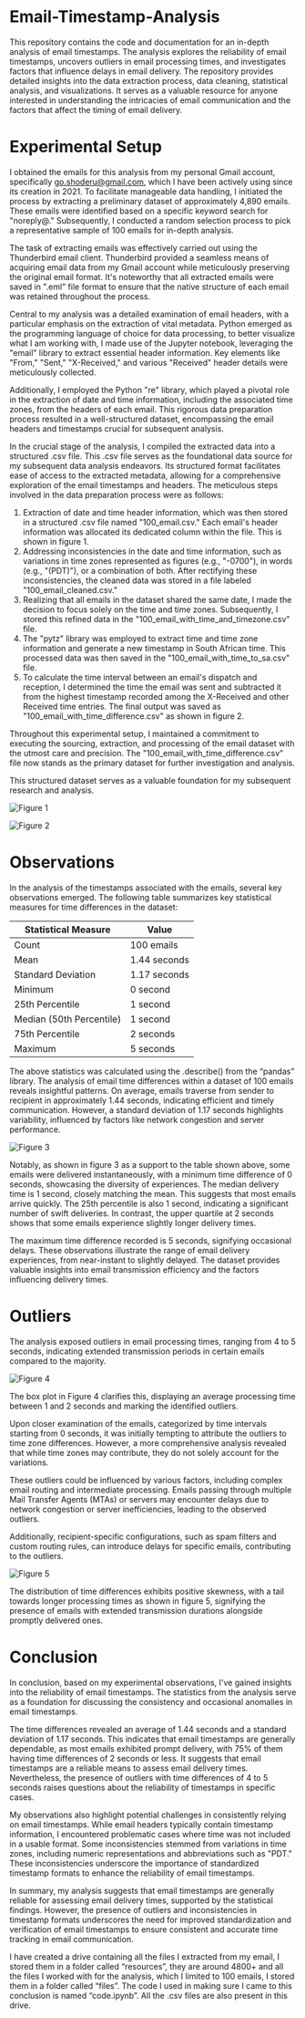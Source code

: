 # Email-Timestamp-Analysis
This repository contains the code and documentation for an in-depth analysis of email timestamps. The analysis explores the reliability of email timestamps, uncovers outliers in email processing times, and investigates factors that influence delays in email delivery. The repository provides detailed insights into the data extraction process, data cleaning, statistical analysis, and visualizations. It serves as a valuable resource for anyone interested in understanding the intricacies of email communication and the factors that affect the timing of email delivery.

# Experimental Setup
I obtained the emails for this analysis from my personal Gmail account, specifically go.shoderu@gmail.com, which I have been actively using since its creation in 2021. To facilitate manageable data handling, I initiated the process by extracting a preliminary dataset of approximately 4,890 emails. These emails were identified based on a specific keyword search for "noreply@." Subsequently, I conducted a random selection process to pick a representative sample of 100 emails for in-depth analysis.

The task of extracting emails was effectively carried out using the Thunderbird email client. Thunderbird provided a seamless means of acquiring email data from my Gmail account while meticulously preserving the original email format. It's noteworthy that all extracted emails were saved in ".eml" file format to ensure that the native structure of each email was retained throughout the process.

Central to my analysis was a detailed examination of email headers, with a particular emphasis on the extraction of vital metadata. Python emerged as the programming language of choice for data processing, to better visualize what I am working with, I made use of the Jupyter notebook, leveraging the "email" library to extract essential header information. Key elements like "From," "Sent," "X-Received," and various "Received" header details were meticulously collected.

Additionally, I employed the Python "re" library, which played a pivotal role in the extraction of date and time information, including the associated time zones, from the headers of each email. This rigorous data preparation process resulted in a well-structured dataset, encompassing the email headers and timestamps crucial for subsequent analysis.

In the crucial stage of the analysis, I compiled the extracted data into a structured .csv file. This .csv file serves as the foundational data source for my subsequent data analysis endeavors. Its structured format facilitates ease of access to the extracted metadata, allowing for a comprehensive exploration of the email timestamps and headers.
The meticulous steps involved in the data preparation process were as follows:
  1.	Extraction of date and time header information, which was then stored in a structured .csv file named "100_email.csv." Each email's header information was allocated its dedicated column within the file. This is shown in figure 1.
  2.	Addressing inconsistencies in the date and time information, such as variations in time zones represented as figures (e.g., "-0700"), in words (e.g., "(PDT)"), or a combination of both. After rectifying these inconsistencies, the cleaned data was stored in a file labeled "100_email_cleaned.csv."
  3.	Realizing that all emails in the dataset shared the same date, I made the decision to focus solely on the time and time zones. Subsequently, I stored this refined data in the "100_email_with_time_and_timezone.csv" file.
  4.	The "pytz" library was employed to extract time and time zone information and generate a new timestamp in South African time. This processed data was then saved in the "100_email_with_time_to_sa.csv" file.
  5.	To calculate the time interval between an email's dispatch and reception, I determined the time the email was sent and subtracted it from the highest timestamp recorded among the X-Received and other Received time entries. The final output was saved as "100_email_with_time_difference.csv" as shown in figure 2.

Throughout this experimental setup, I maintained a commitment to executing the sourcing, extraction, and processing of the email dataset with the utmost care and precision. The "100_email_with_time_difference.csv" file now stands as the primary dataset for further investigation and analysis. 

This structured dataset serves as a valuable foundation for my subsequent research and analysis.

![Figure 1](https://github.com/GO-Shoderu/Email-Timestamp-Analysis/assets/85843032/2a581ed1-3169-47df-8e8c-97bac8ca1404)

![Figure 2](https://github.com/GO-Shoderu/Email-Timestamp-Analysis/assets/85843032/a1e244c3-622c-49ee-8076-5c7388907726)

# Observations
In the analysis of the timestamps associated with the emails, several key observations emerged. The following table summarizes key statistical measures for time differences in the dataset:

| Statistical Measure  | Value |
| ------------- | ------------- |
| Count  | 100 emails  |
| Mean  | 1.44 seconds  |	
| Standard Deviation | 1.17 seconds |
| Minimum	| 0 second |
| 25th Percentile	| 1 second |
| Median (50th Percentile) |	1 second |
| 75th Percentile |	2 seconds |
| Maximum	| 5 seconds |

The above statistics was calculated using the .describe() from the “pandas” library. The analysis of email time differences within a dataset of 100 emails reveals insightful patterns. On average, emails traverse from sender to recipient in approximately 1.44 seconds, indicating efficient and timely communication. However, a standard deviation of 1.17 seconds highlights variability, influenced by factors like network congestion and server performance.

![Figure 3](https://github.com/GO-Shoderu/Email-Timestamp-Analysis/assets/85843032/9624de95-4695-409c-a358-e5771a71a0ec)

Notably, as shown in figure 3 as a support to the table shown above, some emails were delivered instantaneously, with a minimum time difference of 0 seconds, showcasing the diversity of experiences. The median delivery time is 1 second, closely matching the mean. This suggests that most emails arrive quickly. The 25th percentile is also 1 second, indicating a significant number of swift deliveries. In contrast, the upper quartile at 2 seconds shows that some emails experience slightly longer delivery times.

The maximum time difference recorded is 5 seconds, signifying occasional delays. These observations illustrate the range of email delivery experiences, from near-instant to slightly delayed. The dataset provides valuable insights into email transmission efficiency and the factors influencing delivery times.

# Outliers
The analysis exposed outliers in email processing times, ranging from 4 to 5 seconds, indicating extended transmission periods in certain emails compared to the majority.

![Figure 4](https://github.com/GO-Shoderu/Email-Timestamp-Analysis/assets/85843032/32f6b6da-f58b-4ab8-9b59-a4c197a25799)

The box plot in Figure 4 clarifies this, displaying an average processing time between 1 and 2 seconds and marking the identified outliers.

Upon closer examination of the emails, categorized by time intervals starting from 0 seconds, it was initially tempting to attribute the outliers to time zone differences. However, a more comprehensive analysis revealed that while time zones may contribute, they do not solely account for the variations.

These outliers could be influenced by various factors, including complex email routing and intermediate processing. Emails passing through multiple Mail Transfer Agents (MTAs) or servers may encounter delays due to network congestion or server inefficiencies, leading to the observed outliers.

Additionally, recipient-specific configurations, such as spam filters and custom routing rules, can introduce delays for specific emails, contributing to the outliers.

![Figure 5](https://github.com/GO-Shoderu/Email-Timestamp-Analysis/assets/85843032/64c906a3-2e3b-4058-b2c8-5802e8f683b0)

The distribution of time differences exhibits positive skewness, with a tail towards longer processing times as shown in figure 5, signifying the presence of emails with extended transmission durations alongside promptly delivered ones.

# Conclusion
In conclusion, based on my experimental observations, I've gained insights into the reliability of email timestamps. The statistics from the analysis serve as a foundation for discussing the consistency and occasional anomalies in email timestamps.

The time differences revealed an average of 1.44 seconds and a standard deviation of 1.17 seconds. This indicates that email timestamps are generally dependable, as most emails exhibited prompt delivery, with 75% of them having time differences of 2 seconds or less. It suggests that email timestamps are a reliable means to assess email delivery times. Nevertheless, the presence of outliers with time differences of 4 to 5 seconds raises questions about the reliability of timestamps in specific cases.

My observations also highlight potential challenges in consistently relying on email timestamps. While email headers typically contain timestamp information, I encountered problematic cases where time was not included in a usable format. Some inconsistencies stemmed from variations in time zones, including numeric representations and abbreviations such as "PDT." These inconsistencies underscore the importance of standardized timestamp formats to enhance the reliability of email timestamps.

In summary, my analysis suggests that email timestamps are generally reliable for assessing email delivery times, supported by the statistical findings. However, the presence of outliers and inconsistencies in timestamp formats underscores the need for improved standardization and verification of email timestamps to ensure consistent and accurate time tracking in email communication.

I have created a drive containing all the files I extracted from my email, I stored them in a folder called “resources”, they are around 4800+ and all the files I worked with for the analysis, which I limited to 100 emails, I stored them in a folder called “files”. The code I used in making sure I came to this conclusion is named “code.ipynb”. All the .csv files are also present in this drive. 
